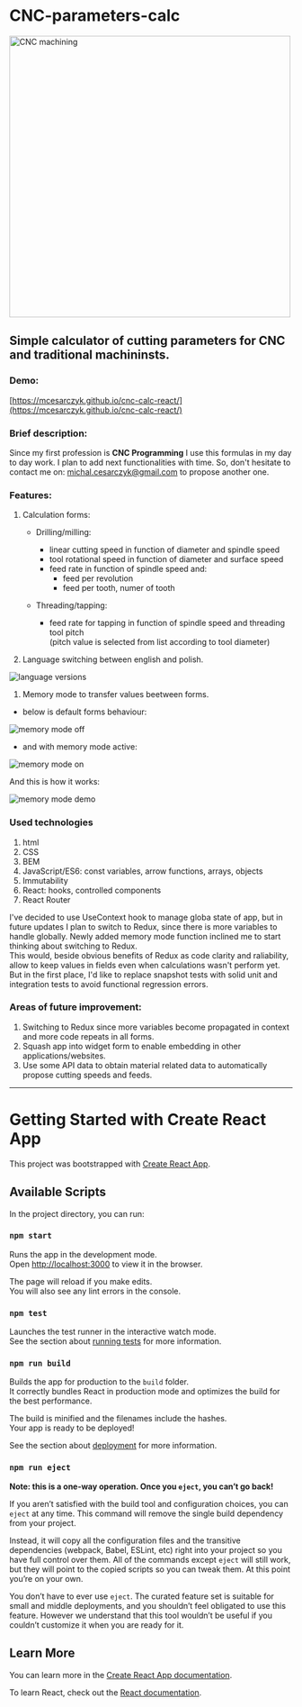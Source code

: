 # CNC-parameters-calc

<img src="%PUBLIC_URL%/../public/CNC.jpg" width="500" alt="CNC machining"/>

## Simple calculator of cutting parameters for CNC and traditional machininsts.

### Demo:

[https://mcesarczyk.github.io/cnc-calc-react/](https://mcesarczyk.github.io/cnc-calc-react/)

### Brief description:

Since my first profession is **CNC Programming** I use this formulas in my day to day work.
I plan to add next functionalities with time.
So, don't hesitate to contact me on: michal.cesarczyk@gmail.com to propose another one.

### Features:

1. Calculation forms:

   - Drilling/milling:

     - linear cutting speed in function of diameter and spindle speed
     - tool rotational speed in function of diameter and surface speed
     - feed rate in function of spindle speed and:
       - feed per revolution
       - feed per tooth, numer of tooth

   - Threading/tapping:
     - feed rate for tapping in function of spindle speed and threading tool pitch  
       (pitch value is selected from list according to tool diameter)

2. Language switching between english and polish.

![language versions](src/assets/images/language_switching.gif)

1. Memory mode to transfer values beetween forms.

- below is default forms behaviour:

![memory mode off](src/assets/images/default_bahaviour.gif)

- and with memory mode active:

![memory mode on](src/assets/images/memory_mode.gif)

And this is how it works:

![memory mode demo](src/assets/images/using_memory_mode.gif)

### Used technologies

1. html
1. CSS
1. BEM
1. JavaScript/ES6: const variables, arrow functions, arrays, objects
1. Immutability
1. React: hooks, controlled components
1. React Router

I've decided to use UseContext hook to manage globa state of app, but in future updates I plan to switch to Redux, since there is more variables to handle globally.
Newly added memory mode function inclined me to start thinking about switching to Redux.\
This would, beside obvious benefits of Redux as code clarity and raliability, allow to keep values in fields even when calculations wasn't perform yet.\
But in the first place, I'd like to replace snapshot tests with solid unit and integration tests to avoid functional regression errors.

### Areas of future improvement:

1. Switching to Redux since more variables become propagated in context and more code repeats in all forms.
2. Squash app into widget form to enable embedding in other applications/websites.
3. Use some API data to obtain material related data to automatically propose cutting speeds and feeds.

---

# Getting Started with Create React App

This project was bootstrapped with [Create React App](https://github.com/facebook/create-react-app).

## Available Scripts

In the project directory, you can run:

### `npm start`

Runs the app in the development mode.\
Open [http://localhost:3000](http://localhost:3000) to view it in the browser.

The page will reload if you make edits.\
You will also see any lint errors in the console.

### `npm test`

Launches the test runner in the interactive watch mode.\
See the section about [running tests](https://facebook.github.io/create-react-app/docs/running-tests) for more information.

### `npm run build`

Builds the app for production to the `build` folder.\
It correctly bundles React in production mode and optimizes the build for the best performance.

The build is minified and the filenames include the hashes.\
Your app is ready to be deployed!

See the section about [deployment](https://facebook.github.io/create-react-app/docs/deployment) for more information.

### `npm run eject`

**Note: this is a one-way operation. Once you `eject`, you can’t go back!**

If you aren’t satisfied with the build tool and configuration choices, you can `eject` at any time. This command will remove the single build dependency from your project.

Instead, it will copy all the configuration files and the transitive dependencies (webpack, Babel, ESLint, etc) right into your project so you have full control over them. All of the commands except `eject` will still work, but they will point to the copied scripts so you can tweak them. At this point you’re on your own.

You don’t have to ever use `eject`. The curated feature set is suitable for small and middle deployments, and you shouldn’t feel obligated to use this feature. However we understand that this tool wouldn’t be useful if you couldn’t customize it when you are ready for it.

## Learn More

You can learn more in the [Create React App documentation](https://facebook.github.io/create-react-app/docs/getting-started).

To learn React, check out the [React documentation](https://reactjs.org/).
